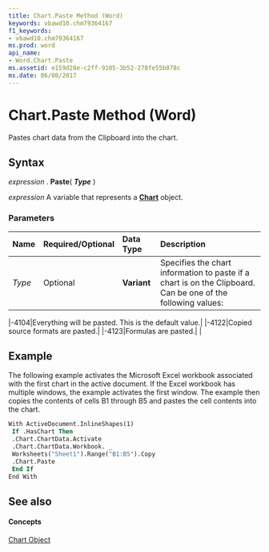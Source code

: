 ```yaml
---
title: Chart.Paste Method (Word)
keywords: vbawd10.chm79364167
f1_keywords:
- vbawd10.chm79364167
ms.prod: word
api_name:
- Word.Chart.Paste
ms.assetid: e159d28e-c2ff-9105-3b52-278fe55b078c
ms.date: 06/08/2017
---
```



# Chart.Paste Method (Word)

Pastes chart data from the Clipboard into the chart.


## Syntax

 _expression_ . **Paste**( **_Type_** )

 _expression_ A variable that represents a **[Chart](Word.Chart.md)** object.


### Parameters



|**Name**|**Required/Optional**|**Data Type**|**Description**|
|:-----|:-----|:-----|:-----|
| _Type_|Optional| **Variant**|Specifies the chart information to paste if a chart is on the Clipboard. Can be one of the following values: 

|-4104|Everything will be pasted. This is the default value.|
|-4122|Copied source formats are pasted.|
|-4123|Formulas are pasted.|
|

## Example

The following example activates the Microsoft Excel workbook associated with the first chart in the active document. If the Excel workbook has multiple windows, the example activates the first window. The example then copies the contents of cells B1 through B5 and pastes the cell contents into the chart.


```vb
With ActiveDocument.InlineShapes(1) 
 If .HasChart Then 
 .Chart.ChartData.Activate 
 .Chart.ChartData.Workbook. _ 
 Worksheets("Sheet1").Range("B1:B5").Copy 
 .Chart.Paste 
 End If 
End With 

```


## See also


#### Concepts


[Chart Object](Word.Chart.md)

